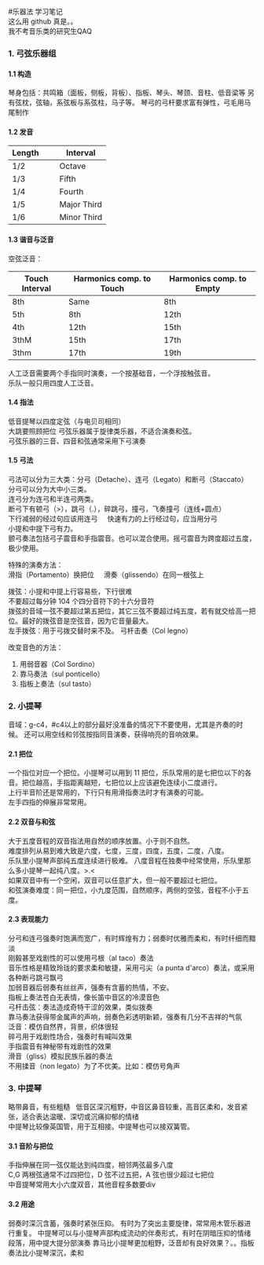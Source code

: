 #乐器法 学习笔记   
这么用 github 真是。。  
我不考音乐类的研究生QAQ
### 1. 弓弦乐器组
#### 1.1 构造  
琴身包括：共鸣箱（面板，侧板，背板）、指板、琴头、琴颈、音柱、低音梁等
另有弦枕，弦轴，系弦板与系弦柱，马子等。
琴弓的弓杆要求富有弹性，弓毛用马尾制作
#### 1.2 发音
| Length       |Interval  |
|-------------| -----|
|1/2 | Octave |
|1/3     |  Fifth |
|1/4      |  Fourth |
|1/5  | Major Third|
|1/6  | Minor Third|

#### 1.3 谐音与泛音
空弦泛音：

| Touch Interval | Harmonics comp. to Touch | Harmonics comp. to Empty |
|---|---|---|
|8th|Same|8th|
|5th|8th|12th|
|4th|12th|15th|
|3thM|15th|17th|
|3thm|17th|19th|
人工泛音需要两个手指同时演奏，一个按基础音，一个浮按触弦音。   
乐队一般只用四度人工泛音。
#### 1.4 指法
低音提琴以四度定弦（与电贝司相同）   
大跳要照顾把位
弓弦乐器属于旋律类乐器，不适合演奏和弦。   
弓弦乐器的三音、四音和弦通常采用下弓演奏   
#### 1.5 弓法
弓法可以分为三大类：分弓（Detache）、连弓（Legato）和断弓（Staccato）     
分弓可以分为大中小三类。   
连弓分为连弓和半连弓两类。   
断弓下有顿弓（>），跳弓（.），碎跳弓，撞弓，飞奏撞弓（连线+圆点）   
下行减弱的经过句应该用连弓     
快速有力的上行经过句，应当用分弓    
小提和中提下弓有力。     
颤弓奏法包括弓子震音和手指震音。也可以混合使用。摇弓震音为跨度超过五度，极少使用。    

特殊的演奏方法：     
滑指（Portamento）换把位    
滑奏（glissendo）在同一根弦上    

拨弦：小提和中提上行容易些，下行很难    
不要超过每分钟 104 个四分音符下的十六分音符    
拨弦的音域一弦不要超过第五把位，其它三弦不要超过纯五度，若有就交给高一把位。最好的拨弦音是空弦音，因为它音量最大。  
左手拨弦：用于弓拨交替时来不及。
弓杆击奏（Col legno）

改变音色的方法：
1. 用弱音器（Col Sordino）
2. 靠马奏法（sul ponticello）
3. 指板上奏法（sul tasto）


### 2. 小提琴
音域：g-c4，#c4以上的部分最好没准备的情况下不要使用，尤其是齐奏的时候。
还可以用空线和邻弦按指同音演奏，获得响亮的音响效果。

#### 2.1 把位
一个指位对应一个把位。小提琴可以用到 11 把位，乐队常用的是七把位以下的各音。把位越高，手指距离越短，七把位以上应该避免连续小二度进行。   
上行半音阶还是常用的，下行只有用滑指奏法时才有演奏的可能。   
左手四指的伸展非常常用。
#### 2.2 双音与和弦
大于五度音程的双音指法用自然的顺序放置。小于则不自然。   
难度排列从易到难大致是六度，七度，三度，四度，五度，二度，八度。  
乐队里小提琴声部纯五度连续进行极难。
八度音程在独奏中经常使用，乐队里那么多小提琴一起纯八度。>.<      
如果双音中有一个空闲，双音可以任意扩大，但一般不要超过七把位。  
和弦演奏难度：同一把位，小九度范围，自然顺序，两侧的空弦，音程不小于五度。  
#### 2.3 表现能力
分弓和连弓强奏时饱满而宽广，有时辉煌有力；弱奏时优雅而柔和，有时纤细而黯淡  
刚毅甚至戏剧性的可以使用弓根（al taco）奏法  
音乐性格是精致玲珑的要求柔和敏捷，采用弓尖（a punta d'arco）奏法，或采用各种断弓跳弓飘弓  
加弱音器后弱奏有丝丝声，强奏有含蓄的热情，不安。  
指板上奏法苍白无表情，像长笛中音区的冷漠音色   
弓杆击弦：奏法造成奇特干涩的效果，类似拨奏  
靠马奏法获得带金属声的声响，弱奏色彩透明新颖，强奏有几分不吉祥的气氛  
泛音：模仿自然界，背景，织体很轻  
碎弓用于戏剧性场合，强奏时有喊叫效果  
手指震音有神秘带有戏剧性的效果  
滑音（gliss）模拟民族乐器的奏法  
不用揉音（non legato）为了不优美。比如：模仿号角声  

### 3. 中提琴
略带鼻音，有些粗糙   
低音区深沉粗野，中音区鼻音较重，高音区柔和，发音紧张，适合表达温暖、深切或沉痛抑郁的情绪   
中提琴比较像英国管，用于互相接。中提琴也可以接双簧管。  
#### 3.1 音阶与把位
手指伸展在同一弦仅能达到纯四度，相邻两弦最多八度  
C,G 两根弦通常不过四把位，D 弦不过五把，A 弦也很少超过七把位  
中音提琴常用大小六度双音，其他音程多数要div  
#### 3.2 用途
弱奏时深沉含蓄，强奏时紧张压抑。
有时为了突出主要旋律，常常用木管乐器进行重复。
中提琴可以与小提琴声部构成流动的伴奏形式，有时在阴暗压抑的情绪段落，用中提大提分部演奏
靠马比小提琴更加粗野，泛音却有良好效果？。。指板奏法比小提琴深沉，柔和
